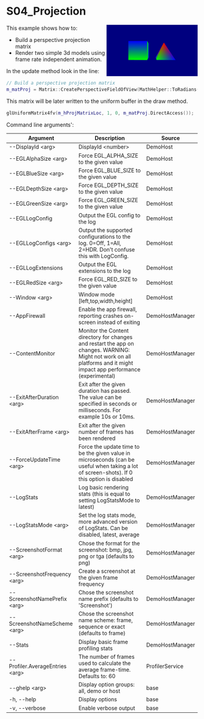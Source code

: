<!-- #AG_DEMOAPP_HEADER_BEGIN# -->
# S04_Projection
<img src="./Example.jpg" height="135px" style="float:right">

<!-- #AG_DEMOAPP_HEADER_END# -->
<!-- #AG_BRIEF_BEGIN# -->
This example shows how to:

- Build a perspective projection matrix
- Render two simple 3d models using frame rate independent animation.
<!-- #AG_BRIEF_END# -->

In the update method look in the line:

```C++
// Build a perspective projection matrix
m_matProj = Matrix::CreatePerspectiveFieldOfView(MathHelper::ToRadians(57.0f), aspectRatio, 1.0f, 1000.0f);
```

This matrix will be later written to the uniform buffer in the draw method.

```C++
glUniformMatrix4fv(m_hProjMatrixLoc, 1, 0, m_matProj.DirectAccess());
```

<!-- #AG_DEMOAPP_COMMANDLINE_ARGUMENTS_BEGIN# -->

Command line arguments':

Argument                       |Description                                                                                                                                                          |Source
-------------------------------|---------------------------------------------------------------------------------------------------------------------------------------------------------------------|---------------
--DisplayId \<arg>             |DisplayId \<number>                                                                                                                                                  |DemoHost
--EGLAlphaSize \<arg>          |Force EGL_ALPHA_SIZE to the given value                                                                                                                              |DemoHost
--EGLBlueSize \<arg>           |Force EGL_BLUE_SIZE to the given value                                                                                                                               |DemoHost
--EGLDepthSize \<arg>          |Force EGL_DEPTH_SIZE to the given value                                                                                                                              |DemoHost
--EGLGreenSize \<arg>          |Force EGL_GREEN_SIZE to the given value                                                                                                                              |DemoHost
--EGLLogConfig                 |Output the EGL config to the log                                                                                                                                     |DemoHost
--EGLLogConfigs \<arg>         |Output the supported configurations to the log. 0=Off, 1=All, 2=HDR. Don't confuse this with LogConfig.                                                              |DemoHost
--EGLLogExtensions             |Output the EGL extensions to the log                                                                                                                                 |DemoHost
--EGLRedSize \<arg>            |Force EGL_RED_SIZE to the given value                                                                                                                                |DemoHost
--Window \<arg>                |Window mode [left,top,width,height]                                                                                                                                  |DemoHost
--AppFirewall                  |Enable the app firewall, reporting crashes on-screen instead of exiting                                                                                              |DemoHostManager
--ContentMonitor               |Monitor the Content directory for changes and restart the app on changes. WARNING: Might not work on all platforms and it might impact app performance (experimental)|DemoHostManager
--ExitAfterDuration \<arg>     |Exit after the given duration has passed. The value can be specified in seconds or milliseconds. For example 10s or 10ms.                                            |DemoHostManager
--ExitAfterFrame \<arg>        |Exit after the given number of frames has been rendered                                                                                                              |DemoHostManager
--ForceUpdateTime \<arg>       |Force the update time to be the given value in microseconds (can be useful when taking a lot of screen-shots). If 0 this option is disabled                          |DemoHostManager
--LogStats                     |Log basic rendering stats (this is equal to setting LogStatsMode to latest)                                                                                          |DemoHostManager
--LogStatsMode \<arg>          |Set the log stats mode, more advanced version of LogStats. Can be disabled, latest, average                                                                          |DemoHostManager
--ScreenshotFormat \<arg>      |Chose the format for the screenshot: bmp, jpg, png or tga (defaults to png)                                                                                          |DemoHostManager
--ScreenshotFrequency \<arg>   |Create a screenshot at the given frame frequency                                                                                                                     |DemoHostManager
--ScreenshotNamePrefix \<arg>  |Chose the screenshot name prefix (defaults to 'Screenshot')                                                                                                          |DemoHostManager
--ScreenshotNameScheme \<arg>  |Chose the screenshot name scheme: frame, sequence or exact (defaults to frame)                                                                                       |DemoHostManager
--Stats                        |Display basic frame profiling stats                                                                                                                                  |DemoHostManager
--Profiler.AverageEntries \<arg>|The number of frames used to calculate the average frame-time. Defaults to: 60                                                                                       |ProfilerService
--ghelp \<arg>                 |Display option groups: all, demo or host                                                                                                                             |base
-h, --help                     |Display options                                                                                                                                                      |base
-v, --verbose                  |Enable verbose output                                                                                                                                                |base
<!-- #AG_DEMOAPP_COMMANDLINE_ARGUMENTS_END# -->
